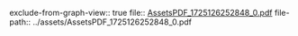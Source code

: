 exclude-from-graph-view:: true
file:: [AssetsPDF_1725126252848_0.pdf](../assets/AssetsPDF_1725126252848_0.pdf)
file-path:: ../assets/AssetsPDF_1725126252848_0.pdf
